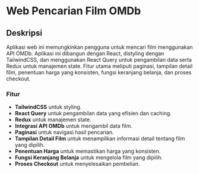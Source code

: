 # Web Pencarian Film OMDb

## Deskripsi

Aplikasi web ini memungkinkan pengguna untuk mencari film menggunakan API OMDb. Aplikasi ini dibangun dengan React, distyling dengan TailwindCSS, dan menggunakan React Query untuk pengambilan data serta Redux untuk manajemen state. Fitur utama meliputi paginasi, tampilan detail film, penentuan harga yang konsisten, fungsi keranjang belanja, dan proses checkout.

### Fitur

- **TailwindCSS** untuk styling.
- **React Query** untuk pengambilan data yang efisien dan caching.
- **Redux** untuk manajemen state.
- **Integrasi API OMDb** untuk mengambil data film.
- **Paginasi** untuk navigasi hasil pencarian.
- **Tampilan Detail Film** untuk menampilkan informasi detail tentang film yang dipilih.
- **Penentuan Harga** untuk memastikan harga yang konsisten.
- **Fungsi Keranjang Belanja** untuk mengelola film yang dipilih.
- **Proses Checkout** untuk menyelesaikan pembelian.

